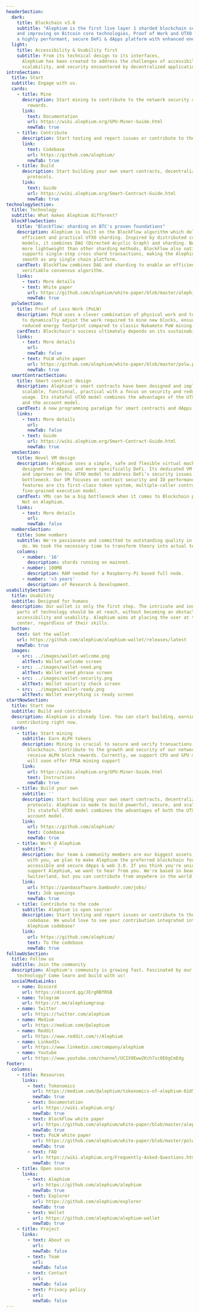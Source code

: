 ```yaml
---
headerSection:
  dark:
    title: Blockchain v3.0
    subtitle: "Alephium is the first live layer 1 sharded blockchain scaling 
    and improving on Bitcoin core technologies, Proof of Work and UTXO. It delivers 
    a highly performant, secure DeFi & dApps platform with enhanced energy efficiency."
  light:
    title: Accessibility & Usability first
    subtitle: From its technical design to its interfaces, 
      Alephium has been created to address the challenges of accessibility, 
      scalability, and security encountered by decentralized applications today.
introSection:
  title: Start
  subtitle: Engage with us.
  cards:
    - title: Mine
      description: Start mining to contribute to the network security and receive ALPH 
        rewards.
      link:
        text: Documentation
        url: https://wiki.alephium.org/GPU-Miner-Guide.html
        newTab: true
    - title: Contribute
      description: Start testing and report issues or contribute to the Alephium codebase.
      link:
        text: Codebase
        url: https://github.com/alephium/
        newTab: true
    - title: Build
      description: Start building your own smart contracts, decentralized apps and
        protocols.
      link:
        text: Guide
        url: https://wiki.alephium.org/Smart-Contract-Guide.html
        newTab: true
technologySection:
  title: Technology
  subtitle: What makes Alephium different?
  blockFlowSection:
    title: "Blockflow: sharding on BTC's proven foundations"
    description: Alephium is built on the BlockFlow algorithm which delivers
      efficient and practical UTXO sharding. Inspired by distributed computing
      models, it combines DAG (Directed Acyclic Graph) and sharding. Being much
      more lightweight than other sharding methods, BlockFlow also natively
      supports single-step cross shard transactions, making the Alephium UX as
      smooth as any single chain platform.
    cardText: BlockFlow combines DAG and sharding to enable an efficient, secure and
      verifiable consensus algorithm.
    links:
      - text: More details
      - text: White paper
        url: https://github.com/alephium/white-paper/blob/master/alephium.pdf
        newTab: true
  polwSection:
    title: Proof of Less Work (PoLW)
    description: PoLW uses a clever combination of physical work and token economics
      to dynamically adjust the work required to mine new blocks, ensuring a
      reduced energy footprint compared to classic Nakamoto PoW mining.
    cardText: Blockchain's success ultimately depends on its sustainability.
    links:
      - text: More details
        url:
        newTab: false
      - text: PoLW white paper
        url: https://github.com/alephium/white-paper/blob/master/polw.pdf
        newTab: true
  smartContractSection:
    title: Smart contract design
    description: Alephium's smart contracts have been designed and implemented to be
      scalable, functional, practical with a focus on security and reduced state
      usage. Its stateful UTXO model combines the advantages of the UTXO model
      and the account model.
    cardText: A new programming paradigm for smart contracts and dApps.
    links:
      - text: More details
        url:
        newTab: false
      - text: Guide
        url: https://wiki.alephium.org/Smart-Contract-Guide.html
        newTab: true
  vmsSection:
    title: Novel VM design
    description: Alephium uses a simple, safe and flexible virtual machine 
      designed for dApps, and more specifically DeFi. Its dedicated VM leverages 
      and improves on the UTXO model to address DeFi’s security issues and execution 
      bottleneck. Our VM focuses on contract security and IO performance. The key 
      features are its first-class token system, multiple-caller contract and 
      fine-grained execution model. 
    cardText: VMs can be a big bottleneck when it comes to Blockchain performances.
      Not on Alephium.
    links:
      - text: More details
        url:
        newTab: false
  numbersSection:
    title: Some numbers
    subtitle: We're passionate and committed to outstanding quality in everything we
      do. We took the necessary time to transform theory into actual technologies.
    columns:
      - number: '16'
        description: shards running on mainnet.
      - number: 100MB
        description: RAM needed for a Raspberry-Pi based full node.
      - number: '>3 years'
        description: of Research & Development.
usabilitySection:
  title: Usability
  subtitle: Designed for humans
  description: Our wallet is only the first step. The intricate and innovative
    parts of technology should be at reach, without becoming an obstacle to
    accessibility and usability. Alephium aims at placing the user at the
    center, regardless of their skills.
  button:
    text: Get the wallet
    url: https://github.com/alephium/alephium-wallet/releases/latest
    newTab: true
  images:
    - src: ../images/wallet-welcome.png
      altText: Wallet welcome screen
    - src: ../images/wallet-seed.png
      altText: Wallet seed phrase screen
    - src: ../images/wallet-security.png
      altText: Wallet security check screen
    - src: ../images/wallet-ready.png
      altText: Wallet everything is ready screen
startNowSection:
  title: Start now
  subtitle: Build and contribute
  description: Alephium is already live. You can start building, earning, and
    contributing right now.
  cards:
    - title: Start mining
      subtitle: Earn ALPH tokens
      description: Mining is crucial to secure and verify transactions on the Alephium
        blockchain. Contribute to the growth and security of our network and
        receive ALPH block rewards. Currently, we support CPU and GPU mining and
        will soon offer FPGA mining support
      link:
        url: https://wiki.alephium.org/GPU-Miner-Guide.html
        text: Instructions
        newTab: true
    - title: Build your own
      subtitle: ''
      description: Start building your own smart contracts, decentralized apps and 
        protocols. Alephium is made to build powerful, secure, and scalable dApps. 
        Its stateful UTXO model combines the advantages of both the UTXO model and 
        account model. 
      link:
        url: https://github.com/alephium/
        text: Codebase
        newTab: true
    - title: Work @ Alephium
      subtitle: ''
      description: Our team & community members are our biggest assets. With them, 
        with you, we plan to make Alephium the preferred blockchain for powerful, 
        accessible and secure dApps & web 3.0. If you think you're uniquely suited to 
        support Alephium, we want to hear from you. We're based in beautiful 
        Switzerland, but you can contribute from anywhere in the world.
      link:
        url: https://pandasoftware.bamboohr.com/jobs/
        text: Job openings
        newTab: true
    - title: Contribute to the code
      subtitle: Alephium is open source!
      description: Start testing and report issues or contribute to the Alephium
        codebase. We would love to see your contribution integrated into the
        Alephium codebase!
      link:
        url: https://github.com/alephium/
        text: To the codebase
        newTab: true
followUsSection:
  title: Follow us
  subtitle: Join the community
  description: Alephium's community is growing fast. Fascinated by our
    technology? Come learn and build with us!
  socialMediaLinks:
    - name: Discord
      url: https://discord.gg/JErgRBfRSB
    - name: Telegram
      url: https://t.me/alephiumgroup
    - name: Twitter
      url: https://twitter.com/alephium
    - name: Medium
      url: https://medium.com/@alephium
    - name: Reddit
      url: https://www.reddit.com/r/Alephium
    - name: LinkedIn
      url: https://www.linkedin.com/company/alephium
    - name: Youtube
      url: https://www.youtube.com/channel/UCIX9Eww2Kch7sc0E6gCmEdg
footer:
  columns:
    - title: Resources
      links:
        - text: Tokenomics
          url: https://medium.com/@alephium/tokenomics-of-alephium-61d59b51029c
          newTab: true
        - text: Documentation
          url: https://wiki.alephium.org/
          newTab: true
        - text: BlockFlow white paper
          url: https://github.com/alephium/white-paper/blob/master/alephium.pdf
          newTab: true
        - text: PoLW white paper
          url: https://github.com/alephium/white-paper/blob/master/polw.pdf
          newTab: true
        - text: FAQ
          url: https://wiki.alephium.org/Frequently-Asked-Questions.html
          newTab: true
    - title: Open source
      links:
        - text: Alephium
          url: https://github.com/alephium/alephium
          newTab: true
        - text: Explorer
          url: https://github.com/alephium/explorer
          newTab: true
        - text: Wallet
          url: https://github.com/alephium/alephium-wallet
          newTab: true
    - title: Project
      links:
        - text: About us
          url:
          newTab: false
        - text: Team
          url:
          newTab: false
        - text: Contact
          url:
          newTab: false
        - text: Privacy policy
          url:
          newTab: false
---
```

